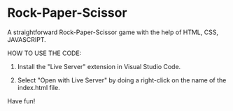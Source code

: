# Rock-Paper-Scissor


A straightforward Rock-Paper-Scissor game with the help of HTML, CSS, JAVASCRIPT.

HOW TO USE THE CODE:

1. Install the "Live Server" extension in Visual Studio Code.

2. Select "Open with Live Server" by doing a right-click on the name of the index.html file.

Have fun!
